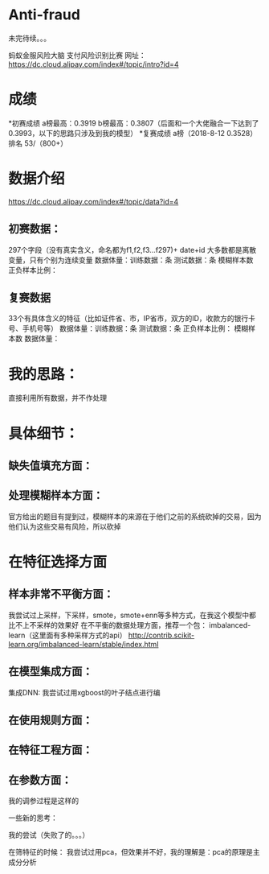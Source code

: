 # Anti-fraud


未完待续。。。

蚂蚁金服风险大脑 支付风险识别比赛
网址：https://dc.cloud.alipay.com/index#/topic/intro?id=4

# 成绩
*初赛成绩
a榜最高：0.3919
b榜最高：0.3807（后面和一个大佬融合一下达到了0.3993，以下的思路只涉及到我的模型）
*复赛成绩
a榜（2018-8-12 0.3528）排名 53/（800+）

# 数据介绍
https://dc.cloud.alipay.com/index#/topic/data?id=4
## 初赛数据：
297个字段（没有真实含义，命名都为f1,f2,f3...f297)+ date+id
大多数都是离散变量，只有个别为连续变量
数据体量：训练数据：条  测试数据：条
模糊样本数
正负样本比例：

## 复赛数据
33个有具体含义的特征（比如证件省、市，IP省市，双方的ID，收款方的银行卡号、手机号等）
数据体量：训练数据：条  测试数据：条
正负样本比例：
模糊样本数
数据体量：

# 我的思路：
直接利用所有数据，并不作处理

# 具体细节：

## 缺失值填充方面：

## 处理模糊样本方面：
官方给出的题目有提到过，模糊样本的来源在于他们之前的系统砍掉的交易，因为他们认为这些交易有风险，所以砍掉

# 在特征选择方面

## 样本非常不平衡方面：
我尝试过上采样，下采样，smote，smote+enn等多种方式，在我这个模型中都比不上不采样的效果好
在不平衡的数据处理方面，推荐一个包： imbalanced-learn（这里面有多种采样方式的api）
http://contrib.scikit-learn.org/imbalanced-learn/stable/index.html

## 在模型集成方面：
集成DNN: 我尝试过用xgboost的叶子结点进行编


## 在使用规则方面：

## 在特征工程方面：

## 在参数方面：
 我的调参过程是这样的
 

一些新的思考：


我的尝试（失败了的。。。）

在筛特征的时候：
我尝试过用pca，但效果并不好，我的理解是：pca的原理是主成分分析




